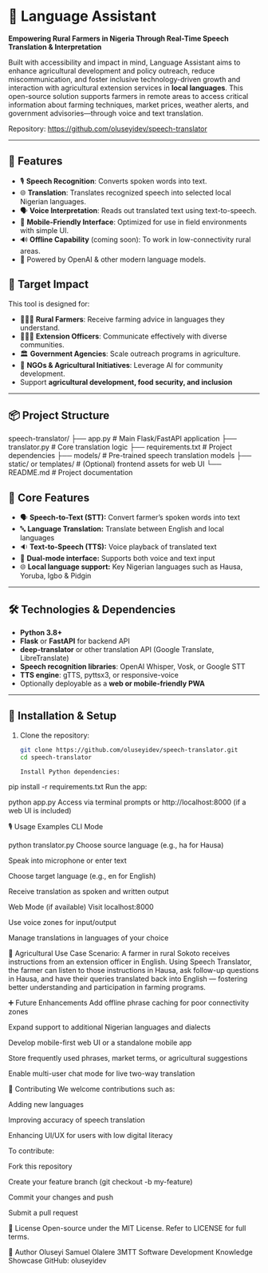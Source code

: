 # 🌾 Language Assistant

**Empowering Rural Farmers in Nigeria Through Real-Time Speech Translation & Interpretation** 

Built with accessibility and impact in mind, Language Assistant aims to enhance agricultural development and policy outreach, reduce miscommunication, and foster inclusive technology-driven growth and interaction with agricultural extension services in **local languages**. This open-source solution supports farmers in remote areas to access critical information about farming techniques, market prices, weather alerts, and government advisories—through voice and text translation.

Repository: https://github.com/oluseyidev/speech-translator

---

## 🚀 Features

- 🎙️ **Speech Recognition**: Converts spoken words into text.
- 🌐 **Translation**: Translates recognized speech into selected local Nigerian languages.
- 🗣️ **Voice Interpretation**: Reads out translated text using text-to-speech.
- 📱 **Mobile-Friendly Interface**: Optimized for use in field environments with simple UI.
- 🔊 **Offline Capability** (coming soon): To work in low-connectivity rural areas.
- 🧠 Powered by OpenAI & other modern language models.


## 🌾 Target Impact

This tool is designed for:
- 🧑🏾‍🌾 **Rural Farmers**: Receive farming advice in languages they understand.
- 👨🏾‍💼 **Extension Officers**: Communicate effectively with diverse communities.
- 🏛️ **Government Agencies**: Scale outreach programs in agriculture.
- 🤝 **NGOs & Agricultural Initiatives**: Leverage AI for community development.
- Support **agricultural development, food security, and inclusion**

---

## 📦 Project Structure

speech-translator/
├── app.py # Main Flask/FastAPI application
├── translator.py # Core translation logic
├── requirements.txt # Project dependencies
├── models/ # Pre-trained speech translation models
├── static/ or templates/ # (Optional) frontend assets for web UI
└── README.md # Project documentation

## 🚀 Core Features

- 🗣️ **Speech-to-Text (STT):** Convert farmer’s spoken words into text
- 🔤 **Language Translation:** Translate between English and local languages
- 🔉 **Text-to-Speech (TTS):** Voice playback of translated text
- 💬 **Dual-mode interface:** Supports both voice and text input
- 🌐 **Local language support:** Key Nigerian languages such as Hausa, Yoruba, Igbo & Pidgin

---

## 🛠️ Technologies & Dependencies

- **Python 3.8+**  
- **Flask** or **FastAPI** for backend API  
- **deep-translator** or other translation API (Google Translate, LibreTranslate)  
- **Speech recognition libraries**: OpenAI Whisper, Vosk, or Google STT  
- **TTS engine**: gTTS, pyttsx3, or responsive-voice  
- Optionally deployable as a **web or mobile-friendly PWA**

---

## 🧪 Installation & Setup

1. Clone the repository:
   ```bash
   git clone https://github.com/oluseyidev/speech-translator.git
   cd speech-translator

   Install Python dependencies:

pip install -r requirements.txt
Run the app:

python app.py
Access via terminal prompts or http://localhost:8000 (if a web UI is included)

🎙️ Usage Examples
CLI Mode

python translator.py
Choose source language (e.g., ha for Hausa)

Speak into microphone or enter text

Choose target language (e.g., en for English)

Receive translation as spoken and written output

Web Mode (if available)
Visit localhost:8000

Use voice zones for input/output

Manage translations in languages of your choice

🌾 Agricultural Use Case
Scenario:
A farmer in rural Sokoto receives instructions from an extension officer in English. Using Speech Translator, the farmer can listen to those instructions in Hausa, ask follow-up questions in Hausa, and have their queries translated back into English — fostering better understanding and participation in farming programs.

➕ Future Enhancements
Add offline phrase caching for poor connectivity zones

Expand support to additional Nigerian languages and dialects

Develop mobile-first web UI or a standalone mobile app

Store frequently used phrases, market terms, or agricultural suggestions

Enable multi-user chat mode for live two-way translation

📂 Contributing
We welcome contributions such as:

Adding new languages

Improving accuracy of speech translation

Enhancing UI/UX for users with low digital literacy

To contribute:

Fork this repository

Create your feature branch (git checkout -b my-feature)

Commit your changes and push

Submit a pull request

📜 License
Open-source under the MIT License. Refer to LICENSE for full terms.

📣 Author
Oluseyi Samuel Olalere
3MTT Software Development Knowledge Showcase
GitHub: oluseyidev
